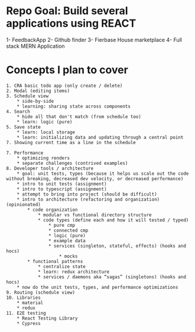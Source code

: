 # Repo Goal: Build several applications using REACT

1- FeedbackApp
2- Github finder
3- Fierbase House marketplace
4- Full stack MERN Application

# Concepts I plan to cover

    1. CRA basic todo app (only create / delete)
    2. Modal (editing items)
    3. Schedule view
        * side-by-side
        * learning: sharing state across components
    4. Search
        * hide all that don't match (from schedule too)
        * learn: logic (pure)
    5. Save state
        * learn: local storage
        * learn: initializing data and updating through a central point
    7. Showing current time as a line in the schedule

    7. Performance
        * optimizing renders
        * separate challenges (contrived examples)
    8. Developer tools / architecture
        * goal: unit tests, types (because it helps us scale out the code without breaking, decreased dev velocity, or decreased performance)
        * intro to unit tests (assignment)
        * intro to typescript (assignment)
        * attempt to bring into project (should be difficult)
        * intro to architecture (refactoring and organization) (opinionated)
            * code organization
                * modular vs functional directory structure
                * code types (define each and how it will tested / typed)
                    * pure cmp
                    * connected cmp
                    * logic (pure)
                    * example data
                    * services (singleton, stateful, effects) (hooks and hocs)
                        * mocks
            * functional patterns
                * centralize state
                * learn: redux architecture
                * services / daemons aka “sagas” (singletons) (hooks and hocs)
        * now do the unit tests, types, and performance optimizations
    9. Routing (schedule view)
    10. Libraries
        * material
        * redux
    11. E2E testing
        * React Testing Library
        * Cypress
